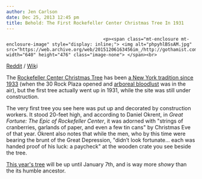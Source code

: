 ```yaml
---
author: Jen Carlson
date: Dec 25, 2013 12:45 pm
title: Behold: The First Rockefeller Center Christmas Tree In 1931
---
```


	
										<p><span class="mt-enclosure mt-enclosure-image" style="display: inline;"> <img alt="phpyhlBSsAM.jpg" src="https://web.archive.org/web/20151206163456im_/http://gothamist.com/attachments/arts_jen/phpyhlBSsAM.jpg" width="640" height="476" class="image-none"> </span><br>
<span class="photo_caption"><a href="https://web.archive.org/web/20151206163456/http://www.reddit.com/r/nyc/comments/1tlumj/the_very_first_rockefeller_center_christmas_tree/">Reddit</a> / <a href="https://web.archive.org/web/20151206163456/http://en.wikipedia.org/wiki/File:First_Rockefeller_Center_Tree1931.jpg">Wik</a>i</span></p>

<p>The <a href="https://web.archive.org/web/20151206163456/http://gothamist.com/tags/deadtree">Rockefeller Center Christmas Tree</a> has been <a href="https://web.archive.org/web/20151206163456/http://gothamist.com/2009/11/16/the_tree_has_arrived.php#photo-1">a New York tradition since 1933</a> (when the 30 Rock Plaza opened and <a href="https://web.archive.org/web/20151206163456/http://gothamist.com/2013/11/07/execution_date_set_for_local_tree.php">arboreal bloodlust</a> was in the air), but the first tree actually went up in 1931, while the site was still under construction. </p>

<p>The very first tree you see here was put up and decorated by construction workers. It stood 20-feet high, and according to Daniel Okrent, in <em>Great Fortune: The Epic of Rockefeller Center</em>, it was adorned with &quot;strings of cranberries, garlands of paper, and even a few tin cans&quot; by Christmas Eve of that year. Okrent also notes that while the men, who by this time were bearing the brunt of the Great Depression, &quot;didn&#x2019;t look fortunate... each was handed proof of his luck: a paycheck&quot; at the wooden crate you see beside the tree.</p>

<p><a href="https://web.archive.org/web/20151206163456/http://gothamist.com/2013/12/05/photos_videos_rockefeller_center_ch.php#photo-1">This year&apos;s tree</a> will be up until January 7th, and is way more <em>showy</em> than the its humble ancestor.</p>					
										
									
				